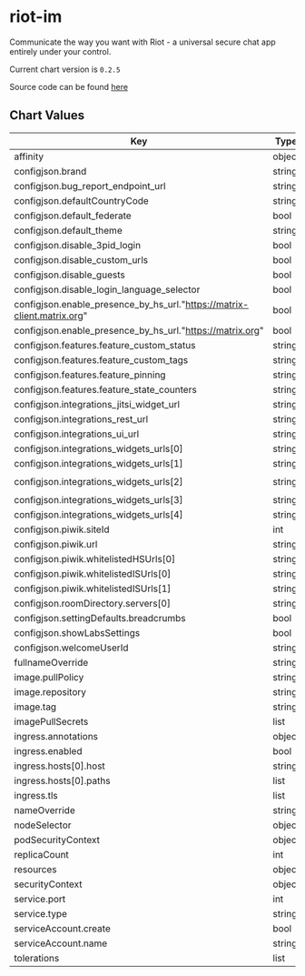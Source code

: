 riot-im
=======
Communicate the way you want with Riot - a universal secure chat app entirely under your control.

Current chart version is `0.2.5`

Source code can be found [here](https://about.riot.im/)



## Chart Values

| Key | Type | Default | Description |
|-----|------|---------|-------------|
| affinity | object | `{}` |  |
| configjson.brand | string | `"Riot"` |  |
| configjson.bug_report_endpoint_url | string | `"https://riot.im/bugreports/submit"` |  |
| configjson.defaultCountryCode | string | `"GB"` |  |
| configjson.default_federate | bool | `true` |  |
| configjson.default_theme | string | `"light"` |  |
| configjson.disable_3pid_login | bool | `false` |  |
| configjson.disable_custom_urls | bool | `false` |  |
| configjson.disable_guests | bool | `false` |  |
| configjson.disable_login_language_selector | bool | `false` |  |
| configjson.enable_presence_by_hs_url."https://matrix-client.matrix.org" | bool | `false` |  |
| configjson.enable_presence_by_hs_url."https://matrix.org" | bool | `false` |  |
| configjson.features.feature_custom_status | string | `"labs"` |  |
| configjson.features.feature_custom_tags | string | `"labs"` |  |
| configjson.features.feature_pinning | string | `"labs"` |  |
| configjson.features.feature_state_counters | string | `"labs"` |  |
| configjson.integrations_jitsi_widget_url | string | `"https://scalar.vector.im/api/widgets/jitsi.html"` |  |
| configjson.integrations_rest_url | string | `"https://scalar.vector.im/api"` |  |
| configjson.integrations_ui_url | string | `"https://scalar.vector.im/"` |  |
| configjson.integrations_widgets_urls[0] | string | `"https://scalar.vector.im/_matrix/integrations/v1"` |  |
| configjson.integrations_widgets_urls[1] | string | `"https://scalar.vector.im/api"` |  |
| configjson.integrations_widgets_urls[2] | string | `"https://scalar-staging.vector.im/_matrix/integrations/v1"` |  |
| configjson.integrations_widgets_urls[3] | string | `"https://scalar-staging.vector.im/api"` |  |
| configjson.integrations_widgets_urls[4] | string | `"https://scalar-staging.riot.im/scalar/api"` |  |
| configjson.piwik.siteId | int | `1` |  |
| configjson.piwik.url | string | `"https://piwik.riot.im/"` |  |
| configjson.piwik.whitelistedHSUrls[0] | string | `"https://matrix.org"` |  |
| configjson.piwik.whitelistedISUrls[0] | string | `"https://vector.im"` |  |
| configjson.piwik.whitelistedISUrls[1] | string | `"https://matrix.org"` |  |
| configjson.roomDirectory.servers[0] | string | `"matrix.org"` |  |
| configjson.settingDefaults.breadcrumbs | bool | `true` |  |
| configjson.showLabsSettings | bool | `false` |  |
| configjson.welcomeUserId | string | `"@riot-bot:matrix.org"` |  |
| fullnameOverride | string | `""` |  |
| image.pullPolicy | string | `"IfNotPresent"` |  |
| image.repository | string | `"vectorim/riot-web"` |  |
| image.tag | string | `"{{ .Chart.AppVersion }}"` |  |
| imagePullSecrets | list | `[]` |  |
| ingress.annotations | object | `{}` |  |
| ingress.enabled | bool | `false` |  |
| ingress.hosts[0].host | string | `"chart-example.local"` |  |
| ingress.hosts[0].paths | list | `[]` |  |
| ingress.tls | list | `[]` |  |
| nameOverride | string | `""` |  |
| nodeSelector | object | `{}` |  |
| podSecurityContext | object | `{}` |  |
| replicaCount | int | `1` |  |
| resources | object | `{}` |  |
| securityContext | object | `{}` |  |
| service.port | int | `80` |  |
| service.type | string | `"ClusterIP"` |  |
| serviceAccount.create | bool | `true` |  |
| serviceAccount.name | string | `nil` |  |
| tolerations | list | `[]` |  |

